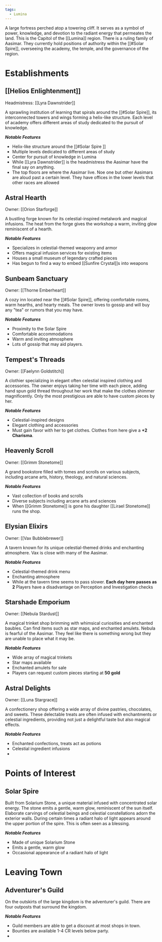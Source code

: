 ```yaml
---
tags:
  - Lumina
---
```


A large fortress perched atop a towering cliff. It serves as a symbol of power, knowledge, and devotion to the radiant energy that permeates the land. This is the Capitol of the [[Lumina]] region. There is a ruling family of Aasimar. They currently hold positions of authority within the [[#Solar Spire]], overseeing the academy, the temple, and the governance of the region.

# Establishments

## [[Helios Enlightenment]]
Headmistress: [[Lyra Dawnstrider]]

A sprawling institution of learning that spirals around the [[#Solar Spire]], its interconnected towers and wings forming a helix-like structure. Each level of academy offers different areas of study dedicated to the pursuit of knowledge.

***Notable Features***
- Helix-like structure around the [[#Solar Spire ]]
- Multiple levels dedicated to different areas of study
- Center for pursuit of knowledge in Lumina
- While [[Lyra Dawnstrider]] is the headmistress the Aasimar have the final say on anything.
- The top floors are where the Aasimar live. Noe one but other Aasimars are aloud past a certain level. They have offices in the lower levels that other races are allowed 


## Astral Hearth
Owner: [[Orion Starforge]]

A bustling forge known for its celestial-inspired metalwork and magical infusions. The heat from the forge gives the workshop a warm, inviting glow reminiscent of a hearth.

***Notable Features***
- Specializes in celestial-themed weaponry and armor
- Offers magical infusion services for existing items
- Houses a small museum of legendary crafted pieces
- Has begun to find a way to embed [[Sunfire Crystal]]s into weapons


## Sunbeam Sanctuary
Owner: [[Thorne Emberheart]]

A cozy inn located near the [[#Solar Spire]], offering comfortable rooms, warm hearths, and hearty meals. The owner loves to gossip and will buy any "tea" or rumors that you may have. 

***Notable Features***
- Proximity to the Solar Spire
- Comfortable accommodations
- Warm and inviting atmosphere
- Lots of gossip that may aid players.

## Tempest's Threads
Owner: [[Faelynn Goldstitch]]

A clothier specializing in elegant often celestial inspired clothing and accessories. The owner enjoys taking her time with each piece, adding hand spun gold thread throughout her work that make the clothes shimmer magnificently. Only the most prestigious are able to have custom pieces by her. 

***Notable Features***
- Celestial-inspired designs
- Elegant clothing and accessories
- Must gain favor with her to get clothes. Clothes from here give a **+2 Charisma**.

## Heavenly Scroll
Owner: [[Grimm Stonetome]]

A grand bookstore filled with tomes and scrolls on various subjects, including arcane arts, history, theology, and natural sciences. 

***Notable Features***
- Vast collection of books and scrolls
- Diverse subjects including arcane arts and sciences
- When [[Grimm Stonetome]] is gone his daughter [[Lirael Stonetome]] runs the shop. 

## Elysian Elixirs
Owner: [[Vax Bubblebrewer]]

A tavern known for its unique celestial-themed drinks and enchanting atmosphere. Vax is close with many of the Aasimar.

***Notable Features***
- Celestial-themed drink menu
- Enchanting atmosphere
- While at the tavern time seems to pass slower. **Each day here passes as 2** Players have a disadvantage on Perception and Investigation checks

## Starshade Emporium
Owner: [[Nebula Stardust]]

A magical trinket shop brimming with whimsical curiosities and enchanted baubles. Can find items such as star maps, and enchanted amulets. Nebula is fearful of the Aasimar. They feel like there is something wrong but they are unable to place what it may be. 

***Notable Features***
- Wide array of magical trinkets
- Star maps available
- Enchanted amulets for sale
- Players can request custom pieces starting at **50 gold**

## Astral Delights
Owner: [[Luna Stargrace]]

A confectionery shop offering a wide array of divine pastries, chocolates, and sweets. These delectable treats are often infused with enchantments or celestial ingredients, providing not just a delightful taste but also magical effects.

***Notable Features***
- Enchanted confections, treats act as potions 
- Celestial ingredient infusions
- 

# Points of Interest

## Solar Spire
Built from Solarium Stone, a unique material infused with concentrated solar energy. The stone emits a gentle, warm glow, reminiscent of the sun itself. Elaborate carvings of celestial beings and celestial constellations adorn the exterior walls. During certain times a radiant halo of light appears around the upper portion of the spire. This is often seen as a blessing.

***Notable Features***
- Made of unique Solarium Stone
- Emits a gentle, warm glow
- Occasional appearance of a radiant halo of light

# Leaving Town

## Adventurer's Guild
On the outskirts of the large kingdom is the adventurer's guild. There are four outposts that surround the kingdom. 

***Notable Features***
 - Guild members are able to get a discount at most shops in town. 
 - Bounties are available 1-4 CR levels below party.
 - 